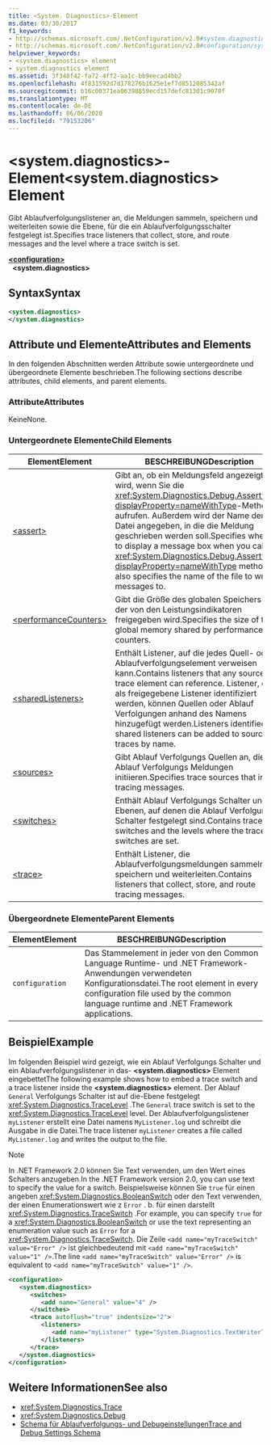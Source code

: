 ```yaml
---
title: <System. Diagnostics>-Element
ms.date: 03/30/2017
f1_keywords:
- http://schemas.microsoft.com/.NetConfiguration/v2.0#system.diagnostics
- http://schemas.microsoft.com/.NetConfiguration/v2.0#configuration/system.diagnostics
helpviewer_keywords:
- <system.diagnostics> element
- system.diagnostics element
ms.assetid: 3f348f42-fa72-4ff2-aa1c-bb9eecad4bb2
ms.openlocfilehash: 4f831592d7d178276b1625e1ef7d8512085342af
ms.sourcegitcommit: b16c00371ea06398859ecd157defc81301c9070f
ms.translationtype: MT
ms.contentlocale: de-DE
ms.lasthandoff: 06/06/2020
ms.locfileid: "79153206"
---
```

# <a name="systemdiagnostics-element"></a><span data-ttu-id="483c3-102">\<system.diagnostics>-Element</span><span class="sxs-lookup"><span data-stu-id="483c3-102">\<system.diagnostics> Element</span></span>
<span data-ttu-id="483c3-103">Gibt Ablaufverfolgungslistener an, die Meldungen sammeln, speichern und weiterleiten sowie die Ebene, für die ein Ablaufverfolgungsschalter festgelegt ist.</span><span class="sxs-lookup"><span data-stu-id="483c3-103">Specifies trace listeners that collect, store, and route messages and the level where a trace switch is set.</span></span>  
  
[**\<configuration>**](../configuration-element.md)  
&nbsp;&nbsp;**\<system.diagnostics>**  
  
## <a name="syntax"></a><span data-ttu-id="483c3-104">Syntax</span><span class="sxs-lookup"><span data-stu-id="483c3-104">Syntax</span></span>  
  
```xml  
<system.diagnostics>
</system.diagnostics>  
```  
  
## <a name="attributes-and-elements"></a><span data-ttu-id="483c3-105">Attribute und Elemente</span><span class="sxs-lookup"><span data-stu-id="483c3-105">Attributes and Elements</span></span>  
 <span data-ttu-id="483c3-106">In den folgenden Abschnitten werden Attribute sowie untergeordnete und übergeordnete Elemente beschrieben.</span><span class="sxs-lookup"><span data-stu-id="483c3-106">The following sections describe attributes, child elements, and parent elements.</span></span>  
  
### <a name="attributes"></a><span data-ttu-id="483c3-107">Attribute</span><span class="sxs-lookup"><span data-stu-id="483c3-107">Attributes</span></span>  
 <span data-ttu-id="483c3-108">Keine</span><span class="sxs-lookup"><span data-stu-id="483c3-108">None.</span></span>  
  
### <a name="child-elements"></a><span data-ttu-id="483c3-109">Untergeordnete Elemente</span><span class="sxs-lookup"><span data-stu-id="483c3-109">Child Elements</span></span>  
  
|<span data-ttu-id="483c3-110">Element</span><span class="sxs-lookup"><span data-stu-id="483c3-110">Element</span></span>|<span data-ttu-id="483c3-111">BESCHREIBUNG</span><span class="sxs-lookup"><span data-stu-id="483c3-111">Description</span></span>|  
|-------------|-----------------|  
|[\<assert>](assert-element.md)|<span data-ttu-id="483c3-112">Gibt an, ob ein Meldungsfeld angezeigt wird, wenn Sie die <xref:System.Diagnostics.Debug.Assert%2A?displayProperty=nameWithType>-Methode aufrufen. Außerdem wird der Name der Datei angegeben, in die die Meldung geschrieben werden soll.</span><span class="sxs-lookup"><span data-stu-id="483c3-112">Specifies whether to display a message box when you call the <xref:System.Diagnostics.Debug.Assert%2A?displayProperty=nameWithType> method; also specifies the name of the file to write messages to.</span></span>|  
|[\<performanceCounters>](performancecounters-element.md)|<span data-ttu-id="483c3-113">Gibt die Größe des globalen Speichers an, der von den Leistungsindikatoren freigegeben wird.</span><span class="sxs-lookup"><span data-stu-id="483c3-113">Specifies the size of the global memory shared by performance counters.</span></span>|  
|[\<sharedListeners>](sharedlisteners-element.md)|<span data-ttu-id="483c3-114">Enthält Listener, auf die jedes Quell- oder Ablaufverfolgungselement verweisen kann.</span><span class="sxs-lookup"><span data-stu-id="483c3-114">Contains listeners that any source or trace element can reference.</span></span> <span data-ttu-id="483c3-115">Listener, die als freigegebene Listener identifiziert werden, können Quellen oder Ablauf Verfolgungen anhand des Namens hinzugefügt werden.</span><span class="sxs-lookup"><span data-stu-id="483c3-115">Listeners identified as shared listeners can be added to sources or traces by name.</span></span>|  
|[\<sources>](sources-element.md)|<span data-ttu-id="483c3-116">Gibt Ablauf Verfolgungs Quellen an, die Ablauf Verfolgungs Meldungen initiieren.</span><span class="sxs-lookup"><span data-stu-id="483c3-116">Specifies trace sources that initiate tracing messages.</span></span>|  
|[\<switches>](switches-element.md)|<span data-ttu-id="483c3-117">Enthält Ablauf Verfolgungs Schalter und die Ebenen, auf denen die Ablauf Verfolgungs Schalter festgelegt sind.</span><span class="sxs-lookup"><span data-stu-id="483c3-117">Contains trace switches and the levels where the trace switches are set.</span></span>|  
|[\<trace>](trace-element.md)|<span data-ttu-id="483c3-118">Enthält Listener, die Ablaufverfolgungsmeldungen sammeln, speichern und weiterleiten.</span><span class="sxs-lookup"><span data-stu-id="483c3-118">Contains listeners that collect, store, and route tracing messages.</span></span>|  
  
### <a name="parent-elements"></a><span data-ttu-id="483c3-119">Übergeordnete Elemente</span><span class="sxs-lookup"><span data-stu-id="483c3-119">Parent Elements</span></span>  
  
|<span data-ttu-id="483c3-120">Element</span><span class="sxs-lookup"><span data-stu-id="483c3-120">Element</span></span>|<span data-ttu-id="483c3-121">BESCHREIBUNG</span><span class="sxs-lookup"><span data-stu-id="483c3-121">Description</span></span>|  
|-------------|-----------------|  
|`configuration`|<span data-ttu-id="483c3-122">Das Stammelement in jeder von den Common Language Runtime- und .NET Framework-Anwendungen verwendeten Konfigurationsdatei.</span><span class="sxs-lookup"><span data-stu-id="483c3-122">The root element in every configuration file used by the common language runtime and .NET Framework applications.</span></span>|  
  
## <a name="example"></a><span data-ttu-id="483c3-123">Beispiel</span><span class="sxs-lookup"><span data-stu-id="483c3-123">Example</span></span>  
 <span data-ttu-id="483c3-124">Im folgenden Beispiel wird gezeigt, wie ein Ablauf Verfolgungs Schalter und ein Ablaufverfolgungslistener in das- **\<system.diagnostics>** Element eingebettet</span><span class="sxs-lookup"><span data-stu-id="483c3-124">The following example shows how to embed a trace switch and a trace listener inside the **\<system.diagnostics>** element.</span></span> <span data-ttu-id="483c3-125">Der Ablauf `General` Verfolgungs Schalter ist auf die-Ebene festgelegt <xref:System.Diagnostics.TraceLevel> .</span><span class="sxs-lookup"><span data-stu-id="483c3-125">The `General` trace switch is set to the <xref:System.Diagnostics.TraceLevel> level.</span></span> <span data-ttu-id="483c3-126">Der Ablaufverfolgungslistener `myListener` erstellt eine Datei namens `MyListener.log` und schreibt die Ausgabe in die Datei.</span><span class="sxs-lookup"><span data-stu-id="483c3-126">The trace listener `myListener` creates a file called `MyListener.log` and writes the output to the file.</span></span>  
  
> [!NOTE]
> <span data-ttu-id="483c3-127">In .NET Framework 2.0 können Sie Text verwenden, um den Wert eines Schalters anzugeben.</span><span class="sxs-lookup"><span data-stu-id="483c3-127">In the .NET Framework version 2.0, you can use text to specify the value for a switch.</span></span> <span data-ttu-id="483c3-128">Beispielsweise können Sie `true` für einen angeben <xref:System.Diagnostics.BooleanSwitch> oder den Text verwenden, der einen Enumerationswert wie z `Error` . b. für einen darstellt <xref:System.Diagnostics.TraceSwitch> .</span><span class="sxs-lookup"><span data-stu-id="483c3-128">For example, you can specify `true` for a <xref:System.Diagnostics.BooleanSwitch> or use the text representing an enumeration value such as `Error` for a <xref:System.Diagnostics.TraceSwitch>.</span></span> <span data-ttu-id="483c3-129">Die Zeile `<add name="myTraceSwitch" value="Error" />` ist gleichbedeutend mit `<add name="myTraceSwitch" value="1" />`.</span><span class="sxs-lookup"><span data-stu-id="483c3-129">The line `<add name="myTraceSwitch" value="Error" />` is equivalent to `<add name="myTraceSwitch" value="1" />`.</span></span>  
  
```xml  
<configuration>  
   <system.diagnostics>  
      <switches>  
         <add name="General" value="4" />  
      </switches>  
      <trace autoflush="true" indentsize="2">  
         <listeners>  
            <add name="myListener" type="System.Diagnostics.TextWriterTraceListener, System, Version=1.0.3300.0, Culture=neutral, PublicKeyToken=b77a5c561934e089" initializeData="MyListener.log" traceOutputOptions="ProcessId, LogicalOperationStack, Timestamp, ThreadId, Callstack, DateTime" />  
         </listeners>  
      </trace>  
   </system.diagnostics>  
</configuration>  
```  
  
## <a name="see-also"></a><span data-ttu-id="483c3-130">Weitere Informationen</span><span class="sxs-lookup"><span data-stu-id="483c3-130">See also</span></span>

- <xref:System.Diagnostics.Trace>
- <xref:System.Diagnostics.Debug>
- [<span data-ttu-id="483c3-131">Schema für Ablaufverfolgungs- und Debugeinstellungen</span><span class="sxs-lookup"><span data-stu-id="483c3-131">Trace and Debug Settings Schema</span></span>](index.md)

